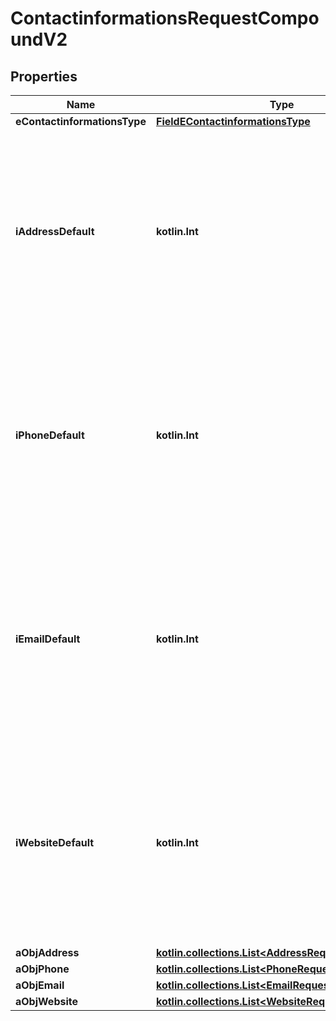 
# ContactinformationsRequestCompoundV2

## Properties
| Name | Type | Description | Notes |
| ------------ | ------------- | ------------- | ------------- |
| **eContactinformationsType** | [**FieldEContactinformationsType**](FieldEContactinformationsType.md) |  |  |
| **iAddressDefault** | **kotlin.Int** | The index in the a_objAddress array (zero based index) representing the Address object that should become the default one.  You can leave the value to 0 if the array is empty. |  |
| **iPhoneDefault** | **kotlin.Int** | The index in the a_objPhone array (zero based index) representing the Phone object that should become the default one.  You can leave the value to 0 if the array is empty. |  |
| **iEmailDefault** | **kotlin.Int** | The index in the a_objEmail array (zero based index) representing the Email object that should become the default one.  You can leave the value to 0 if the array is empty. |  |
| **iWebsiteDefault** | **kotlin.Int** | The index in the a_objWebsite array (zero based index) representing the Website object that should become the default one.  You can leave the value to 0 if the array is empty. |  |
| **aObjAddress** | [**kotlin.collections.List&lt;AddressRequestCompound&gt;**](AddressRequest.md) |  |  |
| **aObjPhone** | [**kotlin.collections.List&lt;PhoneRequestCompound&gt;**](PhoneRequest.md) |  |  |
| **aObjEmail** | [**kotlin.collections.List&lt;EmailRequestCompound&gt;**](EmailRequest.md) |  |  |
| **aObjWebsite** | [**kotlin.collections.List&lt;WebsiteRequestCompound&gt;**](WebsiteRequest.md) |  |  |




